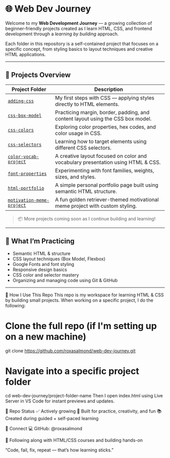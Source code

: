 # 🌐 Web Dev Journey

Welcome to my **Web Development Journey** — a growing collection of beginner-friendly projects created as I learn HTML, CSS, and frontend development through a *learning by building* approach.

Each folder in this repository is a self-contained project that focuses on a specific concept, from styling basics to layout techniques and creative HTML applications.

---

## 📁 Projects Overview

| Project Folder | Description |
|------------------------------|-------------|
| [`adding-css`](./adding-css) | My first steps with CSS — applying styles directly to HTML elements. |
| [`css-box-model`](./css-box-model) | Practicing margin, border, padding, and content layout using the CSS box model. |
| [`css-colors`](./css-colors) | Exploring color properties, hex codes, and color usage in CSS. |
| [`css-selectors`](./css-selectors) | Learning how to target elements using different CSS selectors. |
| [`color-vocab-project`](./color-vocab-project) | A creative layout focused on color and vocabulary presentation using HTML & CSS. |
| [`font-properties`](./font-properties) | Experimenting with font families, weights, sizes, and styles. |
| [`html-portfolio`](./html-portfolio) | A simple personal portfolio page built using semantic HTML structure. |
| [`motivation-meme-project`](./motivation-meme-project) | A fun golden retriever-themed motivational meme project with custom styling. |


> 📦 More projects coming soon as I continue building and learning!

---

## 🧠 What I’m Practicing

- Semantic HTML & structure
- CSS layout techniques (Box Model, Flexbox)
- Google Fonts and font styling
- Responsive design basics
- CSS color and selector mastery
- Organizing and managing code using Git & GitHub

---

🚀 How I Use This Repo
This repo is my workspace for learning HTML & CSS by building small projects.
When working on a specific project, I do the following:

# Clone the full repo (if I'm setting up on a new machine)
git clone https://github.com/roxasalmond/web-dev-journey.git

# Navigate into a specific project folder
cd web-dev-journey/project-folder-name
Then I open index.html using Live Server in VS Code for instant previews and updates.

📌 Repo Status
✅ Actively growing
🎯 Built for practice, creativity, and fun
📚 Created during guided + self-paced learning

🔗 Connect
💻 GitHub: @roxasalmond

🧠 Following along with HTML/CSS courses and building hands-on

“Code, fail, fix, repeat — that’s how learning sticks.”

